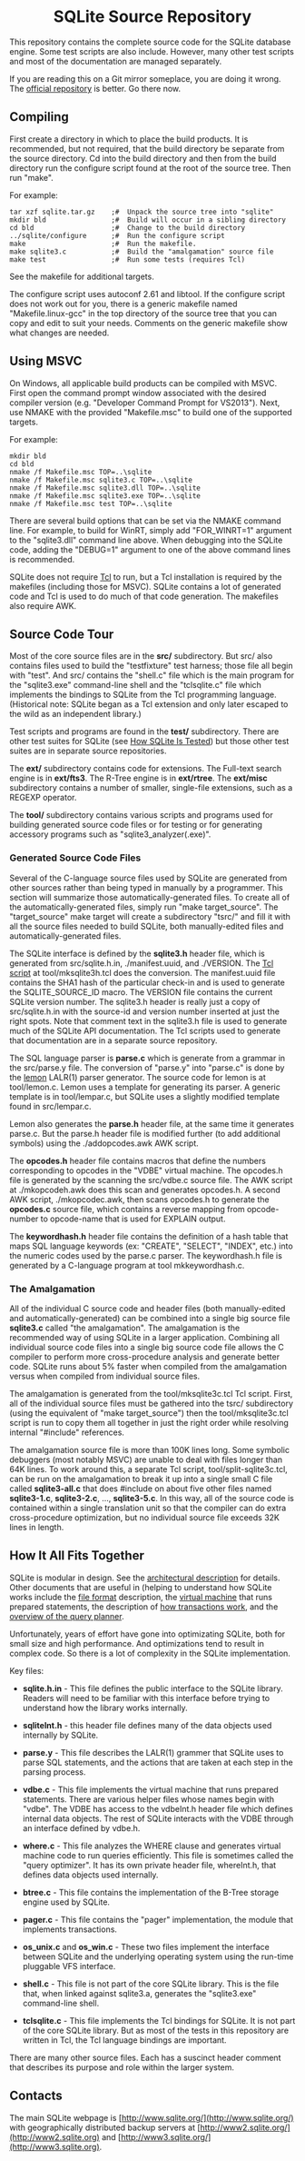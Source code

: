<h1 align="center">SQLite Source Repository</h1>

This repository contains the complete source code for the SQLite database
engine.  Some test scripts are also include.  However, many other test scripts
and most of the documentation are managed separately.

If you are reading this on a Git mirror someplace, you are doing it wrong.
The [official repository](https://www.sqlite.org/src/) is better.  Go there
now.

## Compiling

First create a directory in which to place
the build products.  It is recommended, but not required, that the
build directory be separate from the source directory.  Cd into the
build directory and then from the build directory run the configure
script found at the root of the source tree.  Then run "make".

For example:

    tar xzf sqlite.tar.gz    ;#  Unpack the source tree into "sqlite"
    mkdir bld                ;#  Build will occur in a sibling directory
    cd bld                   ;#  Change to the build directory
    ../sqlite/configure      ;#  Run the configure script
    make                     ;#  Run the makefile.
    make sqlite3.c           ;#  Build the "amalgamation" source file
    make test                ;#  Run some tests (requires Tcl)

See the makefile for additional targets.

The configure script uses autoconf 2.61 and libtool.  If the configure
script does not work out for you, there is a generic makefile named
"Makefile.linux-gcc" in the top directory of the source tree that you
can copy and edit to suit your needs.  Comments on the generic makefile
show what changes are needed.

## Using MSVC

On Windows, all applicable build products can be compiled with MSVC.
First open the command prompt window associated with the desired compiler
version (e.g. "Developer Command Prompt for VS2013").  Next, use NMAKE
with the provided "Makefile.msc" to build one of the supported targets.

For example:

    mkdir bld
    cd bld
    nmake /f Makefile.msc TOP=..\sqlite
    nmake /f Makefile.msc sqlite3.c TOP=..\sqlite
    nmake /f Makefile.msc sqlite3.dll TOP=..\sqlite
    nmake /f Makefile.msc sqlite3.exe TOP=..\sqlite
    nmake /f Makefile.msc test TOP=..\sqlite

There are several build options that can be set via the NMAKE command
line.  For example, to build for WinRT, simply add "FOR_WINRT=1" argument
to the "sqlite3.dll" command line above.  When debugging into the SQLite
code, adding the "DEBUG=1" argument to one of the above command lines is
recommended.

SQLite does not require [Tcl](http://www.tcl.tk/) to run, but a Tcl installation
is required by the makefiles (including those for MSVC).  SQLite contains
a lot of generated code and Tcl is used to do much of that code generation.
The makefiles also require AWK.

## Source Code Tour

Most of the core source files are in the **src/** subdirectory.  But
src/ also contains files used to build the "testfixture" test harness;
those file all begin with "test".  And src/ contains the "shell.c" file
which is the main program for the "sqlite3.exe" command-line shell and
the "tclsqlite.c" file which implements the bindings to SQLite from the
Tcl programming language.  (Historical note:  SQLite began as a Tcl
extension and only later escaped to the wild as an independent library.)

Test scripts and programs are found in the **test/** subdirectory.
There are other test suites for SQLite (see
[How SQLite Is Tested](http://www.sqlite.org/testing.html))
but those other test suites are
in separate source repositories.

The **ext/** subdirectory contains code for extensions.  The
Full-text search engine is in **ext/fts3**.  The R-Tree engine is in
**ext/rtree**.  The **ext/misc** subdirectory contains a number of
smaller, single-file extensions, such as a REGEXP operator.

The **tool/** subdirectory contains various scripts and programs used
for building generated source code files or for testing or for generating
accessory programs such as "sqlite3_analyzer(.exe)".

### Generated Source Code Files

Several of the C-language source files used by SQLite are generated from
other sources rather than being typed in manually by a programmer.  This
section will summarize those automatically-generated files.  To create all
of the automatically-generated files, simply run "make target&#95;source".
The "target&#95;source" make target will create a subdirectory "tsrc/" and
fill it with all the source files needed to build SQLite, both
manually-edited files and automatically-generated files.

The SQLite interface is defined by the **sqlite3.h** header file, which is
generated from src/sqlite.h.in, ./manifest.uuid, and ./VERSION.  The
[Tcl script](http://www.tcl.tk) at tool/mksqlite3h.tcl does the conversion.
The manifest.uuid file contains the SHA1 hash of the particular check-in
and is used to generate the SQLITE\_SOURCE\_ID macro.  The VERSION file
contains the current SQLite version number.  The sqlite3.h header is really
just a copy of src/sqlite.h.in with the source-id and version number inserted
at just the right spots. Note that comment text in the sqlite3.h file is
used to generate much of the SQLite API documentation.  The Tcl scripts
used to generate that documentation are in a separate source repository.

The SQL language parser is **parse.c** which is generate from a grammar in
the src/parse.y file.  The conversion of "parse.y" into "parse.c" is done
by the [lemon](./doc/lemon.html) LALR(1) parser generator.  The source code
for lemon is at tool/lemon.c.  Lemon uses a
template for generating its parser.  A generic template is in tool/lempar.c,
but SQLite uses a slightly modified template found in src/lempar.c.

Lemon also generates the **parse.h** header file, at the same time it
generates parse.c. But the parse.h header file is
modified further (to add additional symbols) using the ./addopcodes.awk
AWK script.

The **opcodes.h** header file contains macros that define the numbers
corresponding to opcodes in the "VDBE" virtual machine.  The opcodes.h
file is generated by the scanning the src/vdbe.c source file.  The
AWK script at ./mkopcodeh.awk does this scan and generates opcodes.h.
A second AWK script, ./mkopcodec.awk, then scans opcodes.h to generate
the **opcodes.c** source file, which contains a reverse mapping from
opcode-number to opcode-name that is used for EXPLAIN output.

The **keywordhash.h** header file contains the definition of a hash table
that maps SQL language keywords (ex: "CREATE", "SELECT", "INDEX", etc.) into
the numeric codes used by the parse.c parser.  The keywordhash.h file is
generated by a C-language program at tool mkkeywordhash.c.

### The Amalgamation

All of the individual C source code and header files (both manually-edited
and automatically-generated) can be combined into a single big source file
**sqlite3.c** called "the amalgamation".  The amalgamation is the recommended
way of using SQLite in a larger application.  Combining all individual
source code files into a single big source code file allows the C compiler
to perform more cross-procedure analysis and generate better code.  SQLite
runs about 5% faster when compiled from the amalgamation versus when compiled
from individual source files.

The amalgamation is generated from the tool/mksqlite3c.tcl Tcl script.
First, all of the individual source files must be gathered into the tsrc/
subdirectory (using the equivalent of "make target_source") then the
tool/mksqlite3c.tcl script is run to copy them all together in just the
right order while resolving internal "#include" references.

The amalgamation source file is more than 100K lines long.  Some symbolic
debuggers (most notably MSVC) are unable to deal with files longer than 64K
lines.  To work around this, a separate Tcl script, tool/split-sqlite3c.tcl,
can be run on the amalgamation to break it up into a single small C file
called **sqlite3-all.c** that does #include on about five other files
named **sqlite3-1.c**, **sqlite3-2.c**, ..., **sqlite3-5.c**.  In this way,
all of the source code is contained within a single translation unit so
that the compiler can do extra cross-procedure optimization, but no
individual source file exceeds 32K lines in length.

## How It All Fits Together

SQLite is modular in design.
See the [architectural description](http://www.sqlite.org/arch.html)
for details. Other documents that are useful in
(helping to understand how SQLite works include the
[file format](http://www.sqlite.org/fileformat2.html) description,
the [virtual machine](http://www.sqlite.org/vdbe.html) that runs
prepared statements, the description of
[how transactions work](http://www.sqlite.org/atomiccommit.html), and
the [overview of the query planner](http://www.sqlite.org/optoverview.html).

Unfortunately, years of effort have gone into optimizating SQLite, both
for small size and high performance.  And optimizations tend to result in
complex code.  So there is a lot of complexity in the SQLite implementation.

Key files:

  *  **sqlite.h.in** - This file defines the public interface to the SQLite
     library.  Readers will need to be familiar with this interface before
     trying to understand how the library works internally.

  *  **sqliteInt.h** - this header file defines many of the data objects
     used internally by SQLite.

  *  **parse.y** - This file describes the LALR(1) grammer that SQLite uses
     to parse SQL statements, and the actions that are taken at each step
     in the parsing process.

  *  **vdbe.c** - This file implements the virtual machine that runs
     prepared statements.  There are various helper files whose names
     begin with "vdbe".  The VDBE has access to the vdbeInt.h header file
     which defines internal data objects.  The rest of SQLite interacts
     with the VDBE through an interface defined by vdbe.h.

  *  **where.c** - This file analyzes the WHERE clause and generates
     virtual machine code to run queries efficiently.  This file is
     sometimes called the "query optimizer".  It has its own private
     header file, whereInt.h, that defines data objects used internally.

  *  **btree.c** - This file contains the implementation of the B-Tree
     storage engine used by SQLite.

  *  **pager.c** - This file contains the "pager" implementation, the
     module that implements transactions.

  *  **os_unix.c** and **os_win.c** - These two files implement the interface
     between SQLite and the underlying operating system using the run-time
     pluggable VFS interface.

  *  **shell.c** - This file is not part of the core SQLite library.  This
     is the file that, when linked against sqlite3.a, generates the
     "sqlite3.exe" command-line shell.

  *  **tclsqlite.c** - This file implements the Tcl bindings for SQLite.  It
     is not part of the core SQLite library.  But as most of the tests in this
     repository are written in Tcl, the Tcl language bindings are important.

There are many other source files.  Each has a suscinct header comment that
describes its purpose and role within the larger system.


## Contacts

The main SQLite webpage is [http://www.sqlite.org/](http://www.sqlite.org/)
with geographically distributed backup servers at
[http://www2.sqlite.org/](http://www2.sqlite.org) and
[http://www3.sqlite.org/](http://www3.sqlite.org).
